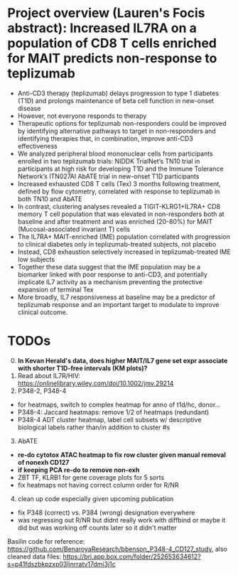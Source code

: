 # Project overview (Lauren's Focis abstract): Increased IL7RA on a population of CD8 T cells enriched for MAIT predicts non-response to teplizumab
 - Anti-CD3 therapy (teplizumab) delays progression to type 1 diabetes (T1D) and prolongs maintenance of beta cell function in new-onset disease
 - However, not everyone responds to therapy
 - Therapeutic options for teplizumab non-responders could be improved by identifying alternative pathways to target in non-responders and identifying therapies that, in combination, improve anti-CD3 effectiveness
 - We analyzed peripheral blood mononuclear cells from participants enrolled in two teplizumab trials: NIDDK TrialNet’s TN10 trial in participants at high risk for developing T1D and the Immune Tolerance Network’s ITN027AI AbATE trial in new-onset T1D participants
 - Increased exhausted CD8 T cells (Tex) 3 months following treatment, defined by flow cytometry, correlated with response to teplizumab in both TN10 and AbATE
 - In contrast, clustering analyses revealed a TIGIT-KLRG1+IL7RA+ CD8 memory T cell population that was elevated in non-responders both at baseline and after treatment and was enriched (20-80%) for MAIT (Mucosal-associated invariant T) cells
 - The IL7RA+ MAIT-enriched (IME) population correlated with progression to clinical diabetes only in teplizumab-treated subjects, not placebo
 - Instead, CD8 exhaustion selectively increased in teplizumab-treated IME low subjects
 - Together these data suggest that the IME population may be a biomarker linked with poor response to anti-CD3, and potentially implicate IL7 activity as a mechanism preventing the protective expansion of terminal Tex
 - More broadly, IL7 responsiveness at baseline may be a predictor of teplizumab response and an important target to modulate to improve clinical outcome.

# TODOs
0. **In Kevan Herald's data, does higher MAIT/IL7 gene set expr associate with shorter T1D-free intervals (KM plots)?**
1. Read about IL7R/HIV: https://onlinelibrary.wiley.com/doi/10.1002/jmv.29214
2. P348-2, P348-4
 - for heatmaps, switch to complex heatmap for anno of t1d/hc, donor...
 - P348-4: Jaccard heatmaps: remove 1/2 of heatmaps (redundant)
 - P348-4 ADT cluster heatmap, label cell subsets w/ descriptive biological labels rather than/in addition to cluster #s
3. AbATE
 - **re-do cytotox ATAC heatmap to fix row cluster given manual removal of nonexh CD127**
 - **if keeping PCA re-do to remove non-exh**
 - ZBT TF, KLRB1 for gene coverage plots for 5 sorts
 - fix heatmaps not having correct column order for R/NR
4. clean up code especially given upcoming publication
 - fix P348 (correct) vs. P384 (wrong) designation everywhere
 - was regressing out R/NR but didnt really work with diffbind or maybe it did but was working off counts later so it didn't matter

Basilin code for reference: https://github.com/BenaroyaResearch/bbenson_P348-4_CD127_study, also cleaned data files: https://bri.app.box.com/folder/252653634612?s=p41fdszbkpzxp03ljnrratv17dmi3j1c